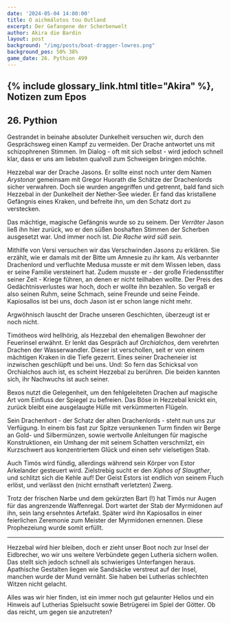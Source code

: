 ```yaml
---
date: '2024-05-04 14:00:00'
title: O aichmálotos tou Outland
excerpt: Der Gefangene der Scherbenwelt
author: Akira die Bardin
layout: post
background: "/img/posts/boat-dragger-lowres.png"
background_pos: 50% 38%
game_date: 26. Pythion 499
---
```


## {% include glossary_link.html title="Akira" %}, Notizen zum Epos

## 26. Pythion

Gestrandet in beinahe absoluter Dunkelheit versuchen wir, durch den Gesprächsweg einen Kampf zu vermeiden. Der Drache antwortet uns mit schizophrenen Stimmen. Im Dialog - oft mit sich selbst - wird jedoch schnell klar, dass er uns am liebsten qualvoll zum Schweigen bringen möchte.

Hezzebal war der Drache Jasons. Er sollte einst noch unter dem Namen _Arystonar_ gemeinsam mit Gregor Huorath die Schätze der Drachenlords sicher verwahren. Doch sie wurden angegriffen und getrennt, bald fand sich Hezzebal in der Dunkelheit der Nether-See wieder. Er fand das kristallene Gefängnis eines Kraken, und befreite ihn, um den Schatz dort zu verstecken.

Das mächtige, magische Gefängnis wurde so zu seinem. Der _Verräter_ Jason ließ ihn hier zurück, wo er den süßen boshaften Stimmen der Scherben ausgesetzt war. Und immer noch ist. _Die Rache wird süß sein._

Mithilfe von Versi versuchen wir das Verschwinden Jasons zu erklären. Sie erzählt, wie er damals mit der Bitte um Amnesie zu ihr kam. Als verbannter Drachenlord und verfluchte Medusa musste er mit dem Wissen leben, dass er seine Familie versteinert hat. Zudem musste er - der große Friedensstifter seiner Zeit - Kriege führen, an denen er nicht teilhaben wollte. Der Preis des Gedächtnisverlustes war hoch, doch er wollte ihn bezahlen. So vergaß er also seinen Ruhm, seine Schmach, seine Freunde und seine Feinde. Kapiosallos ist bei uns, doch Jason ist er schon lange nicht mehr.

Argwöhnisch lauscht der Drache unseren Geschichten, überzeugt ist er noch nicht.

Timótheos wird hellhörig, als Hezzebal den ehemaligen Bewohner der Feuerinsel erwähnt. Er lenkt das Gespräch auf _Orchialchos_, dem verehrten Drachen der Wasserwandler. Dieser ist verschollen, seit er von einem mächtigen Kraken in die Tiefe gezerrt. Eines seiner Dracheneier ist inzwischen geschlüpft und bei uns. Und: So fern das Schicksal von Orchialchos auch ist, es scheint Hezzebal zu berühren. Die beiden kannten sich, ihr Nachwuchs ist auch seiner.

Bexos nutzt die Gelegenheit, um den fehlgeleiteten Drachen auf magische Art vom Einfluss der Spiegel zu befreien. Das Böse in Hezzebal knickt ein, zurück bleibt eine ausgelaugte Hülle mit verkümmerten Flügeln.

Sein Drachenhort - der Schatz der alten Drachenlords - steht nun uns zur Verfügung. In einem bis fast zur Spitze versunkenen Turm finden wir Berge an Gold- und Silbermünzen, sowie wertvolle Anleitungen für magische Konstruktionen, ein Umhang der mit seinem Schatten verschmilzt, ein Kurzschwert aus konzentriertem Glück und einen sehr vielsetigen Stab.

Auch Timós wird fündig, allerdings während sein Körper von Estor Arkelander gesteuert wird. Zielstrebig sucht er den _Xiphos of Slaugther_, und schlitzt sich die Kehle auf! Der Geist Estors ist endlich von seinem Fluch erlöst, und verlässt den (nicht ernsthaft verletzten) Zwerg.

Trotz der frischen Narbe und dem gekürzten Bart (!) hat Timós nur Augen für das angrenzende Waffenregal. Dort wartet der Stab der Myrmidonen auf ihn, sein lang ersehntes Artefakt. Später wird ihn Kapiosallos in einer feierlichen Zeremonie zum Meister der Myrmidonen ernennen. Diese Prophezeiung wurde somit erfüllt.

---

Hezzebal wird hier bleiben, doch er zieht unser Boot noch zur Insel der Eidbrecher, wo wir uns weitere Verbündete gegen Lutheria sichern wollen. Das stellt sich jedoch schnell als schwieriges Unterfangen heraus. Apathische Gestalten liegen wie Sandsäcke verstreut auf der Insel, manchen wurde der Mund vernäht. Sie haben bei Lutherias schlechten Witzen nicht gelacht.

Alles was wir hier finden, ist ein immer noch gut gelaunter Helios und ein Hinweis auf Lutherias Spielsucht sowie Betrügerei im Spiel der Götter. Ob das reicht, um gegen sie anzutreten?
